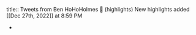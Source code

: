 title:: Tweets from Ben HoHoHolmes 🎅 (highlights)
New highlights added [[Dec 27th, 2022]] at 8:59 PM

-